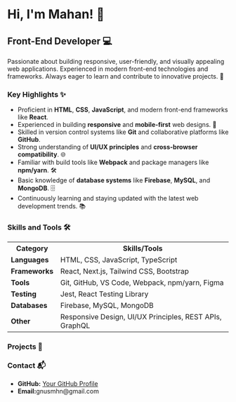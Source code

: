 <h1>Hi, I'm Mahan! 👋</h1>
<h2>Front-End Developer 💻</h2>
<p>Passionate about building responsive, user-friendly, and visually appealing web applications. Experienced in modern front-end technologies and frameworks. Always eager to learn and contribute to innovative projects. 🚀</p>

<h3>Key Highlights ✨</h3>
<ul>
  <li>Proficient in <strong>HTML</strong>, <strong>CSS</strong>, <strong>JavaScript</strong>, and modern front-end frameworks like <strong>React</strong>.</li>
  <li>Experienced in building <strong>responsive</strong> and <strong>mobile-first</strong> web designs. 📱</li>
  <li>Skilled in version control systems like <strong>Git</strong> and collaborative platforms like <strong>GitHub</strong>.</li>
  <li>Strong understanding of <strong>UI/UX principles</strong> and <strong>cross-browser compatibility</strong>. 🌐</li>
  <li>Familiar with build tools like <strong>Webpack</strong> and package managers like <strong>npm/yarn</strong>. 🛠️</li>
  <li>Basic knowledge of <strong>database systems</strong> like <strong>Firebase</strong>, <strong>MySQL</strong>, and <strong>MongoDB</strong>. 🗄️</li>
  <li>Continuously learning and staying updated with the latest web development trends. 📚</li>
</ul>

<h3>Skills and Tools 🛠️</h3>
<table>
  <tr>
    <th>Category</th>
    <th>Skills/Tools</th>
  </tr>
  <tr>
    <td><strong>Languages</strong></td>
    <td>HTML, CSS, JavaScript, TypeScript</td>
  </tr>
  <tr>
    <td><strong>Frameworks</strong></td>
    <td>React, Next.js, Tailwind CSS, Bootstrap</td>
  </tr>
  <tr>
    <td><strong>Tools</strong></td>
    <td>Git, GitHub, VS Code, Webpack, npm/yarn, Figma</td>
  </tr>
  <tr>
    <td><strong>Testing</strong></td>
    <td>Jest, React Testing Library</td>
  </tr>
  <tr>
    <td><strong>Databases</strong></td>
    <td>Firebase, MySQL, MongoDB</td>
  </tr>
  <tr>
    <td><strong>Other</strong></td>
    <td>Responsive Design, UI/UX Principles, REST APIs, GraphQL</td>
  </tr>
</table>

<h3>Projects 🚀</h3>


<h3>Contact 📬</h3>
<ul>
  <li><strong>GitHub:</strong> <a href="https://github.com/mhngenius">Your GitHub Profile</a></li>
  <li><strong>Email:</strong>gnusmhn@gmail.com</li>
</ul>
